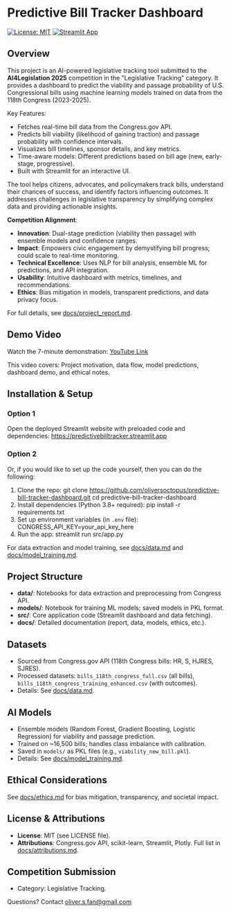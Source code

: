 # Predictive Bill Tracker Dashboard

[![License: MIT](https://img.shields.io/badge/License-MIT-yellow.svg)](https://opensource.org/licenses/MIT)
[![Streamlit App](https://static.streamlit.io/badges/streamlit_badge_black_white.svg)](https://predictivebilltracker.streamlit.app/)

## Overview
This project is an AI-powered legislative tracking tool submitted to the **AI4Legislation 2025** competition in the "Legislative Tracking" category. It provides a dashboard to predict the viability and passage probability of U.S. Congressional bills using machine learning models trained on data from the 118th Congress (2023-2025).

Key Features:
- Fetches real-time bill data from the Congress.gov API.
- Predicts bill viability (likelihood of gaining traction) and passage probability with confidence intervals.
- Visualizes bill timelines, sponsor details, and key metrics.
- Time-aware models: Different predictions based on bill age (new, early-stage, progressive).
- Built with Streamlit for an interactive UI.

The tool helps citizens, advocates, and policymakers track bills, understand their chances of success, and identify factors influencing outcomes. It addresses challenges in legislative transparency by simplifying complex data and providing actionable insights.

**Competition Alignment**:
- **Innovation**: Dual-stage prediction (viability then passage) with ensemble models and confidence ranges.
- **Impact**: Empowers civic engagement by demystifying bill progress; could scale to real-time monitoring.
- **Technical Excellence**: Uses NLP for bill analysis, ensemble ML for predictions, and API integration.
- **Usability**: Intuitive dashboard with metrics, timelines, and recommendations.
- **Ethics**: Bias mitigation in models, transparent predictions, and data privacy focus.

For full details, see [docs/project_report.md](docs/project_report.md).

## Demo Video
Watch the 7-minute demonstration: [YouTube Link](https://www.youtube.com/watch?v=PLACEHOLDER)  <!-- Replace with your video URL -->

This video covers: Project motivation, data flow, model predictions, dashboard demo, and ethical notes.

## Installation & Setup
### Option 1
Open the deployed Streamlit website with preloaded code and dependencies: https://predictivebilltracker.streamlit.app

### Option 2
Or, if you would like to set up the code yourself, then you can do the following:
1. Clone the repo:
git clone https://github.com/oliversoctopus/predictive-bill-tracker-dashboard.git
cd predictive-bill-tracker-dashboard
2. Install dependencies (Python 3.8+ required):
pip install -r requirements.txt  
3. Set up environment variables (in `.env` file):
CONGRESS_API_KEY=your_api_key_here  
4. Run the app:
streamlit run src/app.py

For data extraction and model training, see [docs/data.md](docs/data.md) and [docs/model_training.md](docs/model_training.md).

## Project Structure
- **data/**: Notebooks for data extraction and preprocessing from Congress API.
- **models/**: Notebook for training ML models; saved models in PKL format.
- **src/**: Core application code (Streamlit dashboard and data fetching).
- **docs/**: Detailed documentation (report, data, models, ethics, etc.).

## Datasets
- Sourced from Congress.gov API (118th Congress bills: HR, S, HJRES, SJRES).
- Processed datasets: `bills_118th_congress_full.csv` (all bills), `bills_118th_congress_training_enhanced.csv` (with outcomes).
- Details: See [docs/data.md](docs/data.md).

## AI Models
- Ensemble models (Random Forest, Gradient Boosting, Logistic Regression) for viability and passage prediction.
- Trained on ~16,500 bills; handles class imbalance with calibration.
- Saved in `models/` as PKL files (e.g., `viability_new_bill.pkl`).
- Details: See [docs/model_training.md](docs/model_training.md).

## Ethical Considerations
See [docs/ethics.md](docs/ethics.md) for bias mitigation, transparency, and societal impact.

## License & Attributions
- **License**: MIT (see LICENSE file).
- **Attributions**: Congress.gov API, scikit-learn, Streamlit, Plotly. Full list in [docs/attributions.md](docs/attributions.md).

## Competition Submission
- Category: Legislative Tracking.

Questions? Contact oliver.s.fan@gmail.com